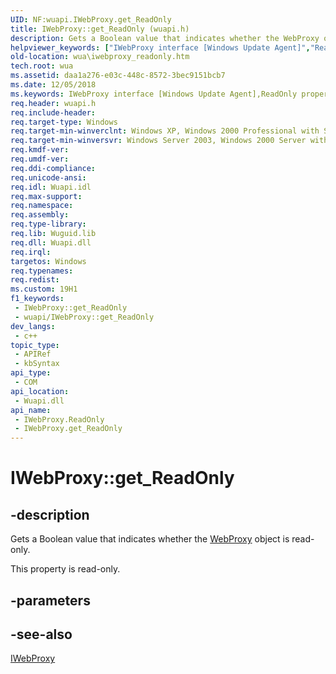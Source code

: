 ```yaml
---
UID: NF:wuapi.IWebProxy.get_ReadOnly
title: IWebProxy::get_ReadOnly (wuapi.h)
description: Gets a Boolean value that indicates whether the WebProxy object is read-only.
helpviewer_keywords: ["IWebProxy interface [Windows Update Agent]","ReadOnly property","IWebProxy.ReadOnly","IWebProxy.get_ReadOnly","IWebProxy::ReadOnly","IWebProxy::get_ReadOnly","ReadOnly property [Windows Update Agent]","ReadOnly property [Windows Update Agent]","IWebProxy interface","get_ReadOnly","wua.iwebproxy_readonly","wuapi/IWebProxy::ReadOnly","wuapi/IWebProxy::get_ReadOnly"]
old-location: wua\iwebproxy_readonly.htm
tech.root: wua
ms.assetid: daa1a276-e03c-448c-8572-3bec9151bcb7
ms.date: 12/05/2018
ms.keywords: IWebProxy interface [Windows Update Agent],ReadOnly property, IWebProxy.ReadOnly, IWebProxy.get_ReadOnly, IWebProxy::ReadOnly, IWebProxy::get_ReadOnly, ReadOnly property [Windows Update Agent], ReadOnly property [Windows Update Agent],IWebProxy interface, get_ReadOnly, wua.iwebproxy_readonly, wuapi/IWebProxy::ReadOnly, wuapi/IWebProxy::get_ReadOnly
req.header: wuapi.h
req.include-header: 
req.target-type: Windows
req.target-min-winverclnt: Windows XP, Windows 2000 Professional with SP3 [desktop apps only]
req.target-min-winversvr: Windows Server 2003, Windows 2000 Server with SP3 [desktop apps only]
req.kmdf-ver: 
req.umdf-ver: 
req.ddi-compliance: 
req.unicode-ansi: 
req.idl: Wuapi.idl
req.max-support: 
req.namespace: 
req.assembly: 
req.type-library: 
req.lib: Wuguid.lib
req.dll: Wuapi.dll
req.irql: 
targetos: Windows
req.typenames: 
req.redist: 
ms.custom: 19H1
f1_keywords:
 - IWebProxy::get_ReadOnly
 - wuapi/IWebProxy::get_ReadOnly
dev_langs:
 - c++
topic_type:
 - APIRef
 - kbSyntax
api_type:
 - COM
api_location:
 - Wuapi.dll
api_name:
 - IWebProxy.ReadOnly
 - IWebProxy.get_ReadOnly
---
```


# IWebProxy::get_ReadOnly


## -description

Gets a Boolean value that indicates whether the <a href="https://docs.microsoft.com/windows/desktop/api/wuapi/nn-wuapi-iwebproxy">WebProxy</a> object is read-only.

This property is read-only.

## -parameters

## -see-also

<a href="https://docs.microsoft.com/windows/desktop/api/wuapi/nn-wuapi-iwebproxy">IWebProxy</a>

